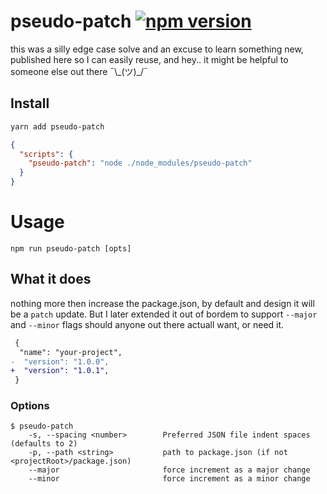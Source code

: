 # pseudo-patch [![npm version](https://badge.fury.io/js/pseudo-patch.svg)](https://badge.fury.io/js/pseudo-patch)

this was a silly edge case solve and an excuse to learn something new, published here so I can easily reuse, and hey.. it might be helpful to someone else out there ¯\\\_(ツ)\_/¯

## Install

```bash
yarn add pseudo-patch
```

```json
{
  "scripts": {
    "pseudo-patch": "node ./node_modules/pseudo-patch"
  }
}
```

# Usage

```
npm run pseudo-patch [opts]
```

## What it does

nothing more then increase the package.json, by default and design it will be a `patch` update. But I later extended it out of bordem to support `--major` and `--minor` flags should anyone out there actuall want, or need it.

```diff
 {
  "name": "your-project",
-  "version": "1.0.0",
+  "version": "1.0.1",
 }
```

### Options

```
$ pseudo-patch
    -s, --spacing <number>        Preferred JSON file indent spaces (defaults to 2)
    -p, --path <string>           path to package.json (if not <projectRoot>/package.json)
    --major                       force increment as a major change
    --minor                       force increment as a minor change
```
